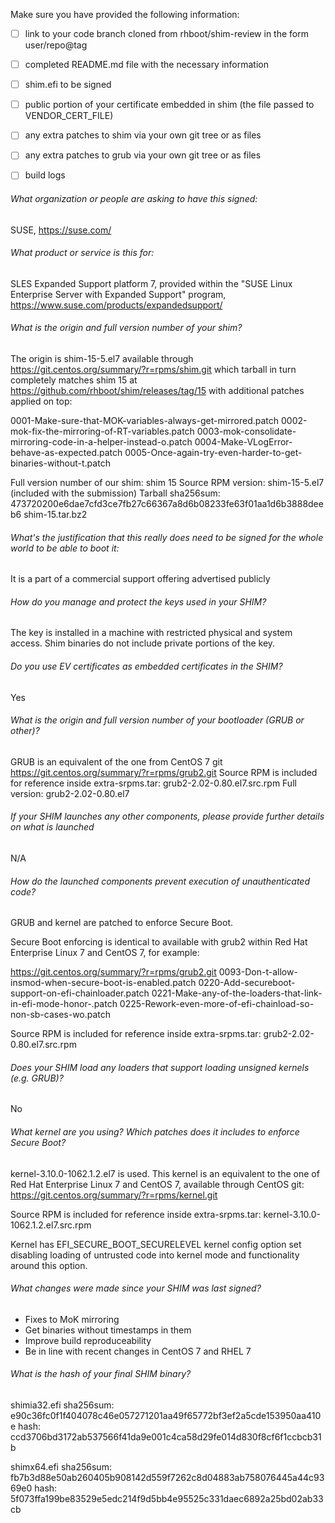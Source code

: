 Make sure you have provided the following information:

 - [ ] link to your code branch cloned from rhboot/shim-review in the form user/repo@tag
 - [ ] completed README.md file with the necessary information
 - [ ] shim.efi to be signed
 - [ ] public portion of your certificate embedded in shim (the file passed to VENDOR_CERT_FILE)
 - [ ] any extra patches to shim via your own git tree or as files
 - [ ] any extra patches to grub via your own git tree or as files
 - [ ] build logs


###### What organization or people are asking to have this signed:
SUSE, https://suse.com/

###### What product or service is this for:
SLES Expanded Support platform 7, provided within the 
"SUSE Linux Enterprise Server with Expanded Support" program,
https://www.suse.com/products/expandedsupport/

###### What is the origin and full version number of your shim?
The origin is shim-15-5.el7 available through https://git.centos.org/summary/?r=rpms/shim.git
which tarball in turn completely matches shim 15 at https://github.com/rhboot/shim/releases/tag/15
with additional patches applied on top:

0001-Make-sure-that-MOK-variables-always-get-mirrored.patch
0002-mok-fix-the-mirroring-of-RT-variables.patch
0003-mok-consolidate-mirroring-code-in-a-helper-instead-o.patch
0004-Make-VLogError-behave-as-expected.patch
0005-Once-again-try-even-harder-to-get-binaries-without-t.patch

Full version number of our shim: shim 15
Source RPM version: shim-15-5.el7 (included with the submission)
Tarball sha256sum:
473720200e6dae7cfd3ce7fb27c66367a8d6b08233fe63f01aa1d6b3888deeb6  shim-15.tar.bz2

###### What's the justification that this really does need to be signed for the whole world to be able to boot it:
It is a part of a commercial support offering advertised publicly

###### How do you manage and protect the keys used in your SHIM?
The key is installed in a machine with restricted physical and system access.
Shim binaries do not include private portions of the key.

###### Do you use EV certificates as embedded certificates in the SHIM?
Yes

###### What is the origin and full version number of your bootloader (GRUB or other)?
GRUB is an equivalent of the one from CentOS 7 git https://git.centos.org/summary/?r=rpms/grub2.git
Source RPM is included for reference inside extra-srpms.tar: grub2-2.02-0.80.el7.src.rpm
Full version: grub2-2.02-0.80.el7

###### If your SHIM launches any other components, please provide further details on what is launched
N/A

###### How do the launched components prevent execution of unauthenticated code?
GRUB and kernel are patched to enforce Secure Boot.

  Secure Boot enforcing is identical to available with grub2 within 
  Red Hat Enterprise Linux 7 and CentOS 7, for example:

  https://git.centos.org/summary/?r=rpms/grub2.git
  0093-Don-t-allow-insmod-when-secure-boot-is-enabled.patch
  0220-Add-secureboot-support-on-efi-chainloader.patch
  0221-Make-any-of-the-loaders-that-link-in-efi-mode-honor-.patch
  0225-Rework-even-more-of-efi-chainload-so-non-sb-cases-wo.patch

  Source RPM is included for reference inside extra-srpms.tar: grub2-2.02-0.80.el7.src.rpm

###### Does your SHIM load any loaders that support loading unsigned kernels (e.g. GRUB)?

No

###### What kernel are you using? Which patches does it includes to enforce Secure Boot?

kernel-3.10.0-1062.1.2.el7 is used. This kernel is an equivalent to the one of Red Hat Enterprise
Linux 7 and CentOS 7, available through CentOS git: https://git.centos.org/summary/?r=rpms/kernel.git

Source RPM is included for reference inside extra-srpms.tar: kernel-3.10.0-1062.1.2.el7.src.rpm

Kernel has EFI_SECURE_BOOT_SECURELEVEL kernel config option set disabling loading of untrusted code into kernel mode
and functionality around this option.

###### What changes were made since your SHIM was last signed?

- Fixes to MoK mirroring 
- Get binaries without timestamps in them
- Improve build reproduceability
- Be in line with recent changes in CentOS 7 and RHEL 7

###### What is the hash of your final SHIM binary?

shimia32.efi
sha256sum: e90c36fc0f1f404078c46e057271201aa49f65772bf3ef2a5cde153950aa410e
hash: ccd3706bd3172ab537566f41da9e001c4ca58d29fe014d830f8cf6f1ccbcb31b

shimx64.efi
sha256sum: fb7b3d88e50ab260405b908142d559f7262c8d04883ab758076445a44c9369e0
hash: 5f073ffa199be83529e5edc214f9d5bb4e95525c331daec6892a25bd02ab33cb
